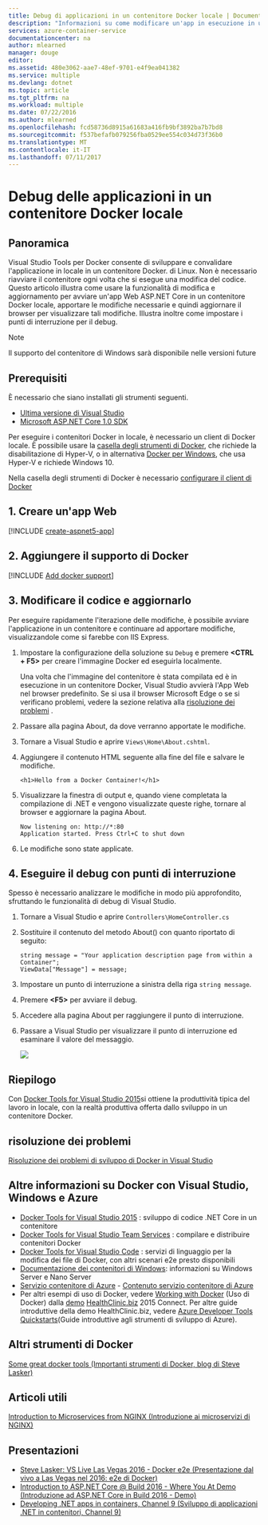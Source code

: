 ```yaml
---
title: Debug di applicazioni in un contenitore Docker locale | Documentazione Microsoft
description: "Informazioni su come modificare un'app in esecuzione in un contenitore Docker locale, aggiornare il contenitore tramite la funzionalità di modifica e aggiornamento e impostare i punti di interruzione del debug"
services: azure-container-service
documentationcenter: na
author: mlearned
manager: douge
editor: 
ms.assetid: 480e3062-aae7-48ef-9701-e4f9ea041382
ms.service: multiple
ms.devlang: dotnet
ms.topic: article
ms.tgt_pltfrm: na
ms.workload: multiple
ms.date: 07/22/2016
ms.author: mlearned
ms.openlocfilehash: fcd58736d8915a61683a416fb9bf3892ba7b7bd8
ms.sourcegitcommit: f537befafb079256fba0529ee554c034d73f36b0
ms.translationtype: MT
ms.contentlocale: it-IT
ms.lasthandoff: 07/11/2017
---
```

# <a name="debugging-apps-in-a-local-docker-container"></a>Debug delle applicazioni in un contenitore Docker locale
## <a name="overview"></a>Panoramica
Visual Studio Tools per Docker consente di sviluppare e convalidare l'applicazione in locale in un contenitore Docker. di Linux.
Non è necessario riavviare il contenitore ogni volta che si esegue una modifica del codice.
Questo articolo illustra come usare la funzionalità di modifica e aggiornamento per avviare un'app Web ASP.NET Core in un contenitore Docker locale, apportare le modifiche necessarie e quindi aggiornare il browser per visualizzare tali modifiche.
Illustra inoltre come impostare i punti di interruzione per il debug.

> [!NOTE]
> Il supporto del contenitore di Windows sarà disponibile nelle versioni future
>
>

## <a name="prerequisites"></a>Prerequisiti
È necessario che siano installati gli strumenti seguenti.

* [Ultima versione di Visual Studio](https://www.visualstudio.com/downloads/)
* [Microsoft ASP.NET Core 1.0 SDK](https://go.microsoft.com/fwlink/?LinkID=809122)

Per eseguire i contenitori Docker in locale, è necessario un client di Docker locale.
È possibile usare la [casella degli strumenti di Docker](https://www.docker.com/products/docker-toolbox), che richiede la disabilitazione di Hyper-V, o in alternativa [Docker per Windows](https://www.docker.com/get-docker), che usa Hyper-V e richiede Windows 10.

Nella casella degli strumenti di Docker è necessario [configurare il client di Docker](vs-azure-tools-docker-setup.md)

## <a name="1-create-a-web-app"></a>1. Creare un'app Web
[!INCLUDE [create-aspnet5-app](../includes/create-aspnet5-app.md)]

## <a name="2-add-docker-support"></a>2. Aggiungere il supporto di Docker
[!INCLUDE [Add docker support](../includes/vs-azure-tools-docker-add-docker-support.md)]

## <a name="3-edit-your-code-and-refresh"></a>3. Modificare il codice e aggiornarlo
Per eseguire rapidamente l'iterazione delle modifiche, è possibile avviare l'applicazione in un contenitore e continuare ad apportare modifiche, visualizzandole come si farebbe con IIS Express.

1. Impostare la configurazione della soluzione su `Debug` e premere **&lt;CTRL + F5>** per creare l'immagine Docker ed eseguirla localmente.

    Una volta che l'immagine del contenitore è stata compilata ed è in esecuzione in un contenitore Docker, Visual Studio avvierà l'App Web nel browser predefinito.
    Se si usa il browser Microsoft Edge o se si verificano problemi, vedere la sezione relativa alla [risoluzione dei problemi](vs-azure-tools-docker-troubleshooting-docker-errors.md) .
2. Passare alla pagina About, da dove verranno apportate le modifiche.
3. Tornare a Visual Studio e aprire `Views\Home\About.cshtml`.
4. Aggiungere il contenuto HTML seguente alla fine del file e salvare le modifiche.

    ```
    <h1>Hello from a Docker Container!</h1>
    ```
5. Visualizzare la finestra di output e, quando viene completata la compilazione di .NET e vengono visualizzate queste righe, tornare al browser e aggiornare la pagina About.

   ```
   Now listening on: http://*:80
   Application started. Press Ctrl+C to shut down
   ```
6. Le modifiche sono state applicate.

## <a name="4-debug-with-breakpoints"></a>4. Eseguire il debug con punti di interruzione
Spesso è necessario analizzare le modifiche in modo più approfondito, sfruttando le funzionalità di debug di Visual Studio.

1. Tornare a Visual Studio e aprire `Controllers\HomeController.cs`
2. Sostituire il contenuto del metodo About() con quanto riportato di seguito:

   ```
   string message = "Your application description page from within a Container";
   ViewData["Message"] = message;
   ````
3. Impostare un punto di interruzione a sinistra della riga `string message`.
4. Premere **&lt;F5>** per avviare il debug.
5. Accedere alla pagina About per raggiungere il punto di interruzione.
6. Passare a Visual Studio per visualizzare il punto di interruzione ed esaminare il valore del messaggio.

   ![][2]

## <a name="summary"></a>Riepilogo
Con [Docker Tools for Visual Studio 2015](https://aka.ms/DockerToolsForVS)si ottiene la produttività tipica del lavoro in locale, con la realtà produttiva offerta dallo sviluppo in un contenitore Docker.

## <a name="troubleshooting"></a>risoluzione dei problemi
[Risoluzione dei problemi di sviluppo di Docker in Visual Studio](vs-azure-tools-docker-troubleshooting-docker-errors.md)

## <a name="more-about-docker-with-visual-studio-windows-and-azure"></a>Altre informazioni su Docker con Visual Studio, Windows e Azure
* [Docker Tools for Visual Studio 2015](http://aka.ms/dockertoolsforvs) : sviluppo di codice .NET Core in un contenitore
* [Docker Tools for Visual Studio Team Services](http://aka.ms/dockertoolsforvsts) : compilare e distribuire contenitori Docker
* [Docker Tools for Visual Studio Code](http://aka.ms/dockertoolsforvscode) : servizi di linguaggio per la modifica dei file di Docker, con altri scenari e2e presto disponibili
* [Documentazione dei contenitori di Windows](http://aka.ms/containers): informazioni su Windows Server e Nano Server
* [Servizio contenitore di Azure](https://azure.microsoft.com/services/container-service/) - [Contenuto servizio contenitore di Azure](http://aka.ms/AzureContainerService)
* Per altri esempi di uso di Docker, vedere [Working with Docker](https://github.com/Microsoft/HealthClinic.biz/wiki/Working-with-Docker) (Uso di Docker) dalla [demo](https://github.com/Microsoft/HealthClinic.biz) [HealthClinic.biz](https://blogs.msdn.microsoft.com/visualstudio/2015/12/08/connectdemos-2015-healthclinic-biz/) 2015 Connect. Per altre guide introduttive della demo HealthClinic.biz, vedere [Azure Developer Tools Quickstarts](https://github.com/Microsoft/HealthClinic.biz/wiki/Azure-Developer-Tools-Quickstarts)(Guide introduttive agli strumenti di sviluppo di Azure).

## <a name="various-docker-tools"></a>Altri strumenti di Docker
[Some great docker tools  (Importanti strumenti di Docker, blog di Steve Lasker)](https://blogs.msdn.microsoft.com/stevelasker/2016/03/25/some-great-docker-tools/)

## <a name="good-articles"></a>Articoli utili
[Introduction to Microservices from NGINX (Introduzione ai microservizi di NGINX)](https://www.nginx.com/blog/introduction-to-microservices/)

## <a name="presentations"></a>Presentazioni
* [Steve Lasker: VS Live Las Vegas 2016 - Docker e2e (Presentazione dal vivo a Las Vegas nel 2016: e2e di Docker)](https://github.com/SteveLasker/Presentations/blob/master/VSLive2016/Vegas/)
* [Introduction to ASP.NET Core @ Build 2016 - Where You At Demo (Introduzione ad ASP.NET Core in Build 2016 - Demo)](https://channel9.msdn.com/Events/Build/2016/B810)
* [Developing .NET apps in containers, Channel 9 (Sviluppo di applicazioni .NET in contenitori, Channel 9)](https://blogs.msdn.microsoft.com/stevelasker/2016/02/19/developing-asp-net-apps-in-docker-containers/)

[2]: ./media/vs-azure-tools-docker-edit-and-refresh/breakpoint.png
